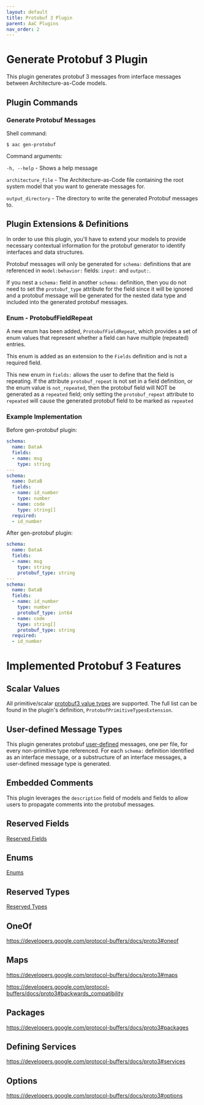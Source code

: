 ```yaml
---
layout: default
title: Protobuf 3 Plugin
parent: AaC Plugins
nav_order: 2
---
```

# Generate Protobuf 3 Plugin
This plugin generates protobuf 3 messages from interface messages between Architecture-as-Code models.

## Plugin Commands


### Generate Protobuf Messages
Shell command:

 `$ aac gen-protobuf`

Command arguments:

`-h, --help` - Shows a help message

`architecture_file` - The Architecture-as-Code file containing the root system model that you want to generate messages for.

`output_directory` - The directory to write the generated Protobuf messages to.

## Plugin Extensions & Definitions
In order to use this plugin, you'll have to extend your models to provide necessary contextual information for the protobuf generator to identify interfaces and data structures.

Protobuf messages will only be generated for `schema:` definitions that are referenced in `model:behavior:` fields: `input:` and `output:`.

If you nest a `schema:` field in another `schema:` definition, then you do not need to set the `protobuf_type` attribute for the field since it will be ignored and a protobuf message will be generated for the nested data type and included into the generated protobuf messages.

### Enum - ProtobufFieldRepeat
A new enum has been added, `ProtobufFieldRepeat`, which provides a set of enum values that represent whether a field can have multiple (repeated) entries.

This enum is added as an extension to the `Fields` definition and is not a required field.

This new enum in `fields:` allows the user to define that the field is repeating. If the attribute `protobuf_repeat` is not set in a field definition, or the enum value is `not_repeated`, then the protobuf field will NOT be generated as a `repeated` field; only setting the `protobuf_repeat` attribute to `repeated` will cause the generated protobuf field to be marked as `repeated`

### Example Implementation
Before gen-protobuf plugin:
```yaml
schema:
  name: DataA
  fields:
  - name: msg
    type: string
---
schema:
  name: DataB
  fields:
  - name: id_number
    type: number
  - name: code
    type: string[]
  required:
  - id_number
```

After gen-protobuf plugin:
```yaml
schema:
  name: DataA
  fields:
  - name: msg
    type: string
    protobuf_type: string
---
schema:
  name: DataB
  fields:
  - name: id_number
    type: number
    protobuf_type: int64
  - name: code
    type: string[]
    protobuf_type: string
  required:
  - id_number
```

# Implemented Protobuf 3 Features

## Scalar Values
All primitive/scalar [protobuf3 value types](https://developers.google.com/protocol-buffers/docs/proto3#scalar) are supported.
The full list can be found in the plugin's definition, `ProtobufPrimitiveTypesExtension`.

## User-defined Message Types
This plugin generates protobuf [user-defined](https://developers.google.com/protocol-buffers/docs/proto3#adding_more_message_types) messages, one per file, for every non-primitive type referenced. For each `schema:` definition identified as an interface message, or a substructure of an interface messages, a user-defined message type is generated.

## Embedded Comments
This plugin leverages the `description` field of models and fields to allow users to propagate comments into the protobuf messages.

<TODO example>

## Reserved Fields
[Reserved Fields](https://developers.google.com/protocol-buffers/docs/proto3#reserved)

## Enums
[Enums](https://developers.google.com/protocol-buffers/docs/proto3#enum)

## Reserved Types
[Reserved Types](https://developers.google.com/protocol-buffers/docs/proto3#reserved_values)

## OneOf
https://developers.google.com/protocol-buffers/docs/proto3#oneof

## Maps
https://developers.google.com/protocol-buffers/docs/proto3#maps

https://developers.google.com/protocol-buffers/docs/proto3#backwards_compatibility

## Packages
https://developers.google.com/protocol-buffers/docs/proto3#packages

## Defining Services
https://developers.google.com/protocol-buffers/docs/proto3#services

## Options
https://developers.google.com/protocol-buffers/docs/proto3#options